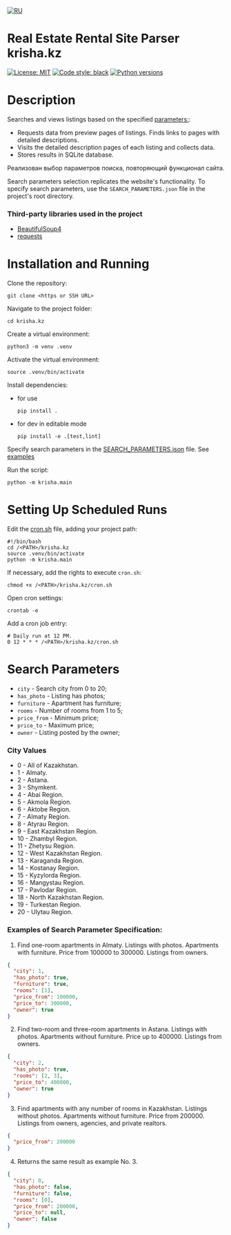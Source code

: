 [![RU](https://img.shields.io/badge/README-RU-red.svg)](https://github.com/andprov/krisha.kz/blob/main/README.ru.md)

# Real Estate Rental Site Parser krisha.kz

[![License: MIT](https://img.shields.io/github/license/andprov/krisha.kz?color=blueviolet)](https://github.com/andprov/krisha.kz/blob/main/LICENSE.md)
[![Code style: black](https://img.shields.io/badge/code%20style-black-000000.svg)](https://github.com/psf/black)
[![Python versions](https://img.shields.io/badge/python-_3.10_|_3.11_|_3.12-blue)](https://www.python.org/)

# Description

Searches and views listings based on the specified [parameters:](#params):

- Requests data from preview pages of listings. Finds links to pages with detailed descriptions.
- Visits the detailed description pages of each listing and collects data.
- Stores results in SQLite database.

Реализован выбор параметров поиска, повторяющий функционал сайта.

Search parameters selection replicates the website's functionality. To specify search parameters, use the `SEARCH_PARAMETERS.json` file in the project's root directory.

### Third-party libraries used in the project

- [BeautifulSoup4](https://www.crummy.com/software/BeautifulSoup/bs4/doc/)
- [requests](https://requests.readthedocs.io/en/latest/)

# Installation and Running

Clone the repository:

```shell
git clone <https or SSH URL>
```

Navigate to the project folder:

```shell
cd krisha.kz
```

Create a virtual environment:

```shell
python3 -m venv .venv
```

Activate the virtual environment:

```shell
source .venv/bin/activate
```

Install dependencies:

- for use

    ```shell
    pip install .
    ```

- for dev in editable mode

    ```shell
    pip install -e .[test,lint] 
    ```

Specify search parameters in the [SEARCH_PARAMETERS.json](SEARCH_PARAMETERS.json) file. See [examples](#examples)

Run the script:

```shell
python -m krisha.main
```

# Setting Up Scheduled Runs

Edit the [cron.sh](cron.sh) file, adding your project path:

```shell
#!/bin/bash
cd /<PATH>/krisha.kz
source .venv/bin/activate
python -m krisha.main
```

If necessary, add the rights to execute `cron.sh`:

```shell
chmod +x /<PATH>/krisha.kz/cron.sh
```

Open cron settings:

```shell
crontab -e
```

Add a cron job entry:

```shell
# Daily run at 12 PM.
0 12 * * * /<PATH>/krisha.kz/cron.sh
```

# <a id="params">Search Parameters</a>

- `city` - Search city from 0 to 20;
- `has_photo` - Listing has photos;
- `furniture` - Apartment has furniture;
- `rooms` - Number of rooms from 1 to 5;
- `price_from` - Minimum price;
- `price_to` - Maximum price;
- `owner` - Listing posted by the owner;

### City Values

- 0 - All of Kazakhstan.
- 1 - Almaty.
- 2 - Astana.
- 3 - Shymkent.
- 4 - Abai Region.
- 5 - Akmola Region.
- 6 - Aktobe Region.
- 7 - Almaty Region.
- 8 - Atyrau Region.
- 9 - East Kazakhstan Region.
- 10 - Zhambyl Region.
- 11 - Zhetysu Region.
- 12 - West Kazakhstan Region.
- 13 - Karaganda Region.
- 14 - Kostanay Region.
- 15 - Kyzylorda Region.
- 16 - Mangystau Region.
- 17 - Pavlodar Region.
- 18 - North Kazakhstan Region.
- 19 - Turkestan Region.
- 20 - Ulytau Region.

### <a id="examples">Examples of Search Parameter Specification:</a>

1. Find one-room apartments in Almaty.
Listings with photos.
Apartments with furniture.
Price from 100000 to 300000.
Listings from owners.

```json
{
  "city": 1,
  "has_photo": true,
  "furniture": true,
  "rooms": [1],
  "price_from": 100000,
  "price_to": 300000,
  "owner": true
}
```

2. Find two-room and three-room apartments in Astana.
Listings with photos.
Apartments without furniture.
Price up to 400000.
Listings from owners.

```json
{
  "city": 2,
  "has_photo": true,
  "rooms": [2, 3],
  "price_to": 400000,
  "owner": true
}
```

3. Find apartments with any number of rooms in Kazakhstan.
Listings without photos.
Apartments without furniture.
Price from 200000.
Listings from owners, agencies, and private realtors.

```json
{
  "price_from": 200000
}
```

4. Returns the same result as example No. 3.

```json
{
  "city": 0,
  "has_photo": false,
  "furniture": false,
  "rooms": [0],
  "price_from": 200000,
  "price_to": null,
  "owner": false
}
```
